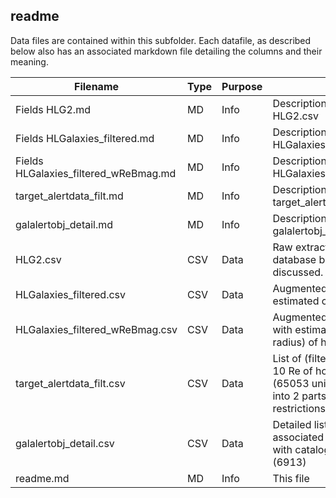 ## readme
Data files are contained within this subfolder. Each datafile, as described below also has an associated markdown file detailing the columns and their meaning.

| Filename                              | Type | Purpose | Description                                                                                       |
|---------------------------------------|------|---------|---------------------------------------------------------------------------------------------------|
| Fields HLG2.md                        | MD   | Info    | Description of columns in HLG2.csv                                                                |
| Fields HLGalaxies_filtered.md         | MD   | Info    | Description of columns in HLGalaxies_filtered.csv                                                 |
| Fields HLGalaxies_filtered_wReBmag.md | MD   | Info    | Description of columns in HLGalaxies_filtered_wReBmag.csv                                         |
| target_alertdata_filt.md              | MD   | Info    | Description of columns in target_alertdata_filt.csv                                               |
| galalertobj_detail.md                 | MD   | Info    | Description of columns in galalertobj_detail.csv                                                  |
| HLG2.csv                              | CSV  | Data    | Raw extract from Hyperleda database based on filter criteria discussed.                           |
| HLGalaxies_filtered.csv               | CSV  | Data    | Augmented galaxy data, with estimated counts of hosted GCs.                                       |
| HLGalaxies_filtered_wReBmag.csv       | CSV  | Data    | Augmented galaxy and GC data, with estimated sizes (effective radius) of host galaxies.           |
| target_alertdata_filt.csv             | CSV  | Data    | List of (filtered) ZTF alerts within 10 Re of host galaxy coordinates (65053 unique alerts) - file split into 2 parts due to size restrictions  |
| galalertobj_detail.csv                | CSV  | Data    | Detailed list of ZTF objects associated with host galaxy alerts, with catalogue cross-correlation (6913) |
| readme.md                             | MD   | Info    | This file                                                                                         |
